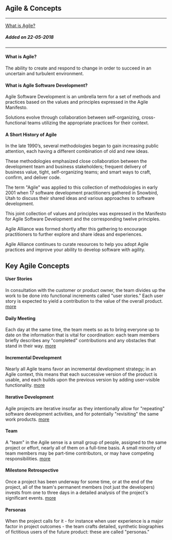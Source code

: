 ## Agile & Concepts
---
[What is Agile?](https://www.agilealliance.org/agile101/)
##### Added on 22-05-2018
---

#### What is Agile?
The ability to create and respond to change in order to succeed in an uncertain and turbulent environment.

#### What is Agile Software Development?
Agile Software Development is an umbrella term for a set of methods and practices based on the values and principles expressed in the Agile Manifesto.

Solutions evolve through collaboration between self-organizing, cross-functional teams utilizing the appropriate practices for their context.

#### A Short History of Agile
In the late 1990’s, several methodologies began to gain increasing public attention, each having a different combination of old and new ideas.

These methodologies emphasized close collaboration between the development team and business stakeholders; frequent delivery of business value, tight, self-organizing teams; and smart ways to craft, confirm, and deliver code.

The term "Agile" was applied to this collection of methodologies in early 2001 when 17 software development practitioners gathered in Snowbird, Utah to discuss their shared ideas and various approaches to software development.

This joint collection of values and principles was expressed in the Manifesto for Agile Software Development and the corresponding twelve principles.

Agile Alliance was formed shortly after this gathering to encourage practitioners to further explore and share ideas and experiences.

Agile Alliance continues to curate resources to help you adopt Agile practices and improve your ability to develop software with agility.

## Key Agile Concepts

#### User Stories
In consultation with the customer or product owner, the team divides up the work to be done into functional increments called "user stories." Each user story is expected to yield a contribution to the value of the overall product. [more](project_management/agile/user_story) 


#### Daily Meeting
Each day at the same time, the team meets so as to bring everyone up to date on the information that is vital for coordination: each team members briefly describes any "completed" contributions and any obstacles that stand in their way. [more](project_management/agile/daily_meeting)

#### Incremental Development
Nearly all Agile teams favor an incremental development strategy; in an Agile context, this means that each successive version of the product is usable, and each builds upon the previous version by adding user-visible functionality. [more](project_management/agile/incremental_development)

#### Iterative Development
Agile projects are iterative insofar as they intentionally allow for "repeating" software development activities, and for potentially "revisiting" the same work products. [more](project_management/agile/iterative_development)

#### Team
A "team" in the Agile sense is a small group of people, assigned to the same project or effort, nearly all of them on a full-time basis. A small minority of team members may be part-time contributors, or may have competing responsibilities. [more](project_management/agile/team)

#### Milestone Retrospective
Once a project has been underway for some time, or at the end of the project, all of the team's permanent members (not just the developers) invests from one to three days in a detailed analysis of the project's significant events. [more](project_management/agile/milestone_retrospective)

#### Personas
 When the project calls for it - for instance when user experience is a major factor in project outcomes - the team crafts detailed, synthetic biographies of fictitious users of the future product: these are called "personas."
 